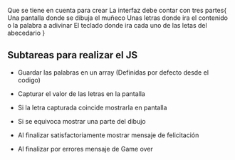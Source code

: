 Que se tiene en cuenta para crear
La interfaz debe contar con tres partes{
    Una pantalla donde se dibuja el muñeco
    Unas letras donde ira el contenido o la palabra a adivinar
    El teclado donde ira cada uno  de las letas del abecedario
}
## Subtareas para realizar el JS

- Guardar las palabras en un array (Definidas por defecto desde el codigo)

- Capturar el valor de las letras en la pantalla

- Si la letra capturada coincide mostrarla en pantalla

- Si se equivoca mostrar una parte del dibujo

- Al finalizar satisfactoriamente mostrar mensaje de felicitación

- Al finalizar por errores mensaje de Game over
